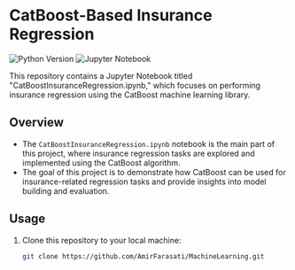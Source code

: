 # CatBoost-Based Insurance Regression

![Python Version](https://img.shields.io/badge/python-v3.7+-blue.svg)
![Jupyter Notebook](https://img.shields.io/badge/jupyter-notebook-orange.svg)

This repository contains a Jupyter Notebook titled "CatBoostInsuranceRegression.ipynb," which focuses on performing insurance regression using the CatBoost machine learning library.

## Overview

- The `CatBoostInsuranceRegression.ipynb` notebook is the main part of this project, where insurance regression tasks are explored and implemented using the CatBoost algorithm.
- The goal of this project is to demonstrate how CatBoost can be used for insurance-related regression tasks and provide insights into model building and evaluation.

## Usage

1. Clone this repository to your local machine:

   ```bash
   git clone https://github.com/AmirFarasati/MachineLearning.git
